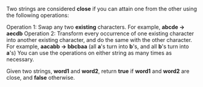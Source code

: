 Two strings are considered **close** if you can attain one from the other using the following operations:

Operation 1: Swap any two **existing** characters.
For example, **abcde -> aecdb**
Operation 2: Transform every occurrence of one existing character into another existing character, and do the same with the other character.
For example, **aacabb -> bbcbaa** (all **a**'s turn into **b**'s, and all **b**'s turn into **a**'s)
You can use the operations on either string as many times as necessary.

Given two strings, **word1** and **word2**, return **true** if **word1** and **word2** are close, and **false** otherwise.